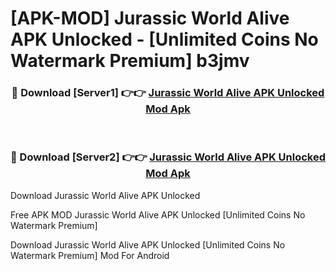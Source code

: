# [APK-MOD] Jurassic World Alive APK Unlocked - [Unlimited Coins No Watermark Premium] b3jmv



<div align="center">
<h3>🔴 Download [Server1] 👉👉 <a href="https://momento.my/?title=Jurassic_World_Alive_APK_Unlocked">Jurassic World Alive APK Unlocked Mod Apk</a></h3><br>

<h3>🔴 Download [Server2] 👉👉 <a href="https://momento.my/?title=Jurassic_World_Alive_APK_Unlocked">Jurassic World Alive APK Unlocked Mod Apk</a></h3>
</div>



Download Jurassic World Alive APK Unlocked 

Free APK MOD Jurassic World Alive APK Unlocked [Unlimited Coins No Watermark Premium]

Download Jurassic World Alive APK Unlocked [Unlimited Coins No Watermark Premium] Mod For Android
